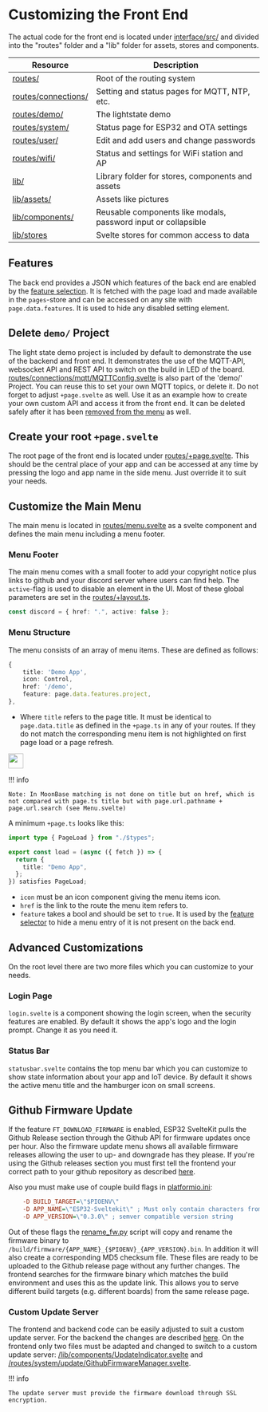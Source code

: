# Customizing the Front End

The actual code for the front end is located under [interface/src/](https://github.com/theelims/ESP32-sveltekit/tree/main/interface/src) and divided into the "routes" folder and a "lib" folder for assets, stores and components.

| Resource                                                                                                      | Description                                                    |
| ------------------------------------------------------------------------------------------------------------- | -------------------------------------------------------------- |
| [routes/](https://github.com/theelims/ESP32-sveltekit/tree/main/interface/src/routes/)                        | Root of the routing system                                     |
| [routes/connections/](https://github.com/theelims/ESP32-sveltekit/blob/main/interface/src/routes/connections) | Setting and status pages for MQTT, NTP, etc.                   |
| [routes/demo/](https://github.com/theelims/ESP32-sveltekit/blob/main/interface/src/routes/demo/)              | The lightstate demo                                            |
| [routes/system/](https://github.com/theelims/ESP32-sveltekit/blob/main/interface/src/routes/system/)          | Status page for ESP32 and OTA settings                         |
| [routes/user/](https://github.com/theelims/ESP32-sveltekit/blob/main/interface/src/routes/user/)              | Edit and add users and change passwords                        |
| [routes/wifi/](https://github.com/theelims/ESP32-sveltekit/blob/main/interface/src/routes/wifi/)              | Status and settings for WiFi station and AP                    |
| [lib/](https://github.com/theelims/ESP32-sveltekit/blob/main/interface/src/lib/)                              | Library folder for stores, components and assets               |
| [lib/assets/](https://github.com/theelims/ESP32-sveltekit/blob/main/interface/src/lib/assets/)                | Assets like pictures                                           |
| [lib/components/](https://github.com/theelims/ESP32-sveltekit/blob/main/interface/src/lib/components/)        | Reusable components like modals, password input or collapsible |
| [lib/stores](https://github.com/theelims/ESP32-sveltekit/blob/main/interface/src/lib/stores/)                 | Svelte stores for common access to data                        |

## Features

The back end provides a JSON which features of the back end are enabled by the [feature selection](buildprocess.md#selecting-features). It is fetched with the page load and made available in the `pages`-store and can be accessed on any site with `page.data.features`. It is used to hide any disabled setting element.

## Delete `demo/` Project

The light state demo project is included by default to demonstrate the use of the backend and front end. It demonstrates the use of the MQTT-API, websocket API and REST API to switch on the build in LED of the board. [routes/connections/mqtt/MQTTConfig.svelte](https://github.com/theelims/ESP32-sveltekit/blob/main/interface/src/routes/connections/mqtt/MQTTConfig.svelte) is also part of the 'demo/' Project. You can reuse this to set your own MQTT topics, or delete it. Do not forget to adjust `+page.svelte` as well. Use it as an example how to create your own custom API and access it from the front end. It can be deleted safely after it has been [removed from the menu](#adapt-the-menu) as well.

## Create your root `+page.svelte`

The root page of the front end is located under [routes/+page.svelte](https://github.com/theelims/ESP32-sveltekit/tree/main/interface/src/routes/+page.svelte). This should be the central place of your app and can be accessed at any time by pressing the logo and app name in the side menu. Just override it to suit your needs.

## Customize the Main Menu

The main menu is located in [routes/menu.svelte](https://github.com/theelims/ESP32-sveltekit/tree/main/interface/src/routes/menu.svelte) as a svelte component and defines the main menu including a menu footer.

### Menu Footer

The main menu comes with a small footer to add your copyright notice plus links to github and your discord server where users can find help. The `active`-flag is used to disable an element in the UI. Most of these global parameters are set in the [routes/+layout.ts](https://github.com/theelims/ESP32-sveltekit/tree/main/interface/src/routes/+layout.ts).

```ts
const discord = { href: ".", active: false };
```

### Menu Structure

The menu consists of an array of menu items. These are defined as follows:

```ts
{
    title: 'Demo App',
    icon: Control,
    href: '/demo',
    feature: page.data.features.project,
},
```

- Where `title` refers to the page title. It must be identical to `page.data.title` as defined in the `+page.ts` in any of your routes. If they do not match the corresponding menu item is not highlighted on first page load or a page refresh. 

<img width="30" src="https://github.com/user-attachments/assets/b0e8af99-ed76-422a-8bd1-bfbd9e0f4c44"/>

!!! info 

    Note: In MoonBase matching is not done on title but on href, which is not compared with page.ts title but with page.url.pathname + page.url.search (see Menu.svelte)

A minimum `+page.ts` looks like this:

```ts
import type { PageLoad } from "./$types";

export const load = (async ({ fetch }) => {
  return {
    title: "Demo App",
  };
}) satisfies PageLoad;
```

- `icon` must be an icon component giving the menu items icon.
- `href` is the link to the route the menu item refers to.
- `feature` takes a bool and should be set to `true`. It is used by the [feature selector](#features) to hide a menu entry of it is not present on the back end.

## Advanced Customizations

On the root level there are two more files which you can customize to your needs.

### Login Page

`login.svelte` is a component showing the login screen, when the security features are enabled. By default it shows the app's logo and the login prompt. Change it as you need it.

### Status Bar

`statusbar.svelte` contains the top menu bar which you can customize to show state information about your app and IoT device. By default it shows the active menu title and the hamburger icon on small screens.

## Github Firmware Update

If the feature `FT_DOWNLOAD_FIRMWARE` is enabled, ESP32 SvelteKit pulls the Github Release section through the Github API for firmware updates once per hour. Also the firmware update menu shows all available firmware releases allowing the user to up- and downgrade has they please. If you're using the Github releases section you must first tell the frontend your correct path to your github repository as described [here](sveltekit.md#changing-the-app-name).

Also you must make use of couple build flags in [platformio.ini](https://github.com/theelims/ESP32-sveltekit/blob/main/platformio.ini):

```ini
    -D BUILD_TARGET=\"$PIOENV\"
    -D APP_NAME=\"ESP32-Sveltekit\" ; Must only contain characters from [a-zA-Z0-9-_] as this is converted into a filename
    -D APP_VERSION=\"0.3.0\" ; semver compatible version string
```

Out of these flags the [rename_fw.py](https://github.com/theelims/ESP32-sveltekit/blob/main/scripts/rename_fw.py) script will copy and rename the firmware binary to `/build/firmware/{APP_NAME}_{$PIOENV}_{APP_VERSION}.bin`. In addition it will also create a corresponding MD5 checksum file. These files are ready to be uploaded to the Github release page without any further changes. The frontend searches for the firmware binary which matches the build environment and uses this as the update link. This allows you to serve different build targets (e.g. different boards) from the same release page.

### Custom Update Server

The frontend and backend code can be easily adjusted to suit a custom update server. For the backend the changes are described [here](statefulservice.md#custom-update-server). On the frontend only two files must be adapted and changed to switch to a custom update server: [/lib/components/UpdateIndicator.svelte](https://github.com/theelims/ESP32-sveltekit/blob/main/interface/src/lib/components/UpdateIndicator.svelte) and [/routes/system/update/GithubFirmwareManager.svelte](https://github.com/theelims/ESP32-sveltekit/blob/main/interface/src/routes/system/update/GithubFirmwareManager.svelte).

!!! info

    The update server must provide the firmware download through SSL encryption.
